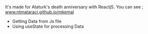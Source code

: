 It's made for Ataturk's death anniversary with ReactjS.
You can see ;
www.ntmataraci.github.io/mkemal
- Getting Data from Js file
- Using useState for processing Data
